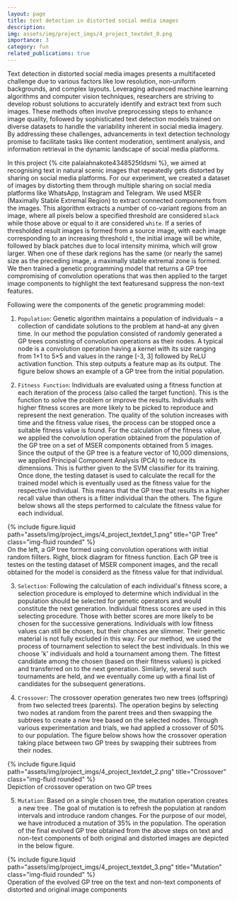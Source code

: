 ```yaml
---
layout: page
title: text detection in distorted social media images
description:
img: assets/img/project_imgs/4_project_textdet_0.png
importance: 3
category: fun
related_publications: true
---
```


Text detection in distorted social media images presents a multifaceted challenge due to various factors like low resolution, non-uniform backgrounds, and complex layouts. Leveraging advanced machine learning algorithms and computer vision techniques, researchers are striving to develop robust solutions to accurately identify and extract text from such images. These methods often involve preprocessing steps to enhance image quality, followed by sophisticated text detection models trained on diverse datasets to handle the variability inherent in social media imagery. By addressing these challenges, advancements in text detection technology promise to facilitate tasks like content moderation, sentiment analysis, and information retrieval in the dynamic landscape of social media platforms.

In this project {% cite palaiahnakote4348525tldsmi %}, we aimed at recognising text in natural scenic images that repeatedly gets distorted by sharing on social media platforms. For our experiment, we created a dataset of images by distorting them through multiple sharing on social media platforms like WhatsApp, Instagram and Telegram. We used MSER (Maximally Stable Extremal Region) to extract connected components from the images. This algorithm extracts a number of co-variant regions from an image, where all pixels below a specified threshold are considered `black` while those above or equal to it are considered `white`. If a series of thresholded result images is formed from a source image, with each image corresponding to an increasing threshold `t`, the initial image will be white, followed by black patches due to local intensity minima, which will grow larger. When one of these dark regions has the same (or nearly the same) size as the preceding image, a maximally stable extremal zone is formed. We then trained a genetic programming model that returns a GP tree compromising of convolution operations that was then applied to the target image components to highlight the text featuresand suppress the non-text features.

Following were the components of the genetic programming model:

1. `Population`: Genetic algorithm maintains a population of individuals – a collection of candidate solutions to the problem at hand–at any given time. In our method the population consisted of randomly generated a GP trees consisting of convolution operations as their nodes. A typical node is a convolution operation having a kernel with its size ranging from 1×1 to 5×5 and values in the range [-3, 3] followed by ReLU activation function. This step outputs a feature map as its output. The figure below shows an example of a GP tree from the initial population.

2. `Fitness Function`: Individuals are evaluated using a fitness function at each iteration of the process (also called the target function). This is the function to solve the problem or improve the results. Individuals with higher fitness scores are more likely to be picked to reproduce and represent the next generation. The quality of the solution increases with time and the fitness value rises, the process can be stopped once a suitable fitness value is found. For the calculation of the fitness value, we applied the convolution operation obtained from the population of the GP tree on a set of MSER components obtained from 5 images. Since the output of the GP tree is a feature vector of 10,000 dimensions, we applied Principal Component Analysis (PCA) to reduce its dimensions. This is further given to the SVM classifier for its training. Once done, the testing dataset is used to calculate the recall for the trained model which is eventually used as the fitness value for the respective individual. This means that the GP tree that results in a higher recall value than others is a fitter individual than the others. The figure below shows all the steps performed to calculate the fitness value for each individual.

<div class="row justify-content-sm-center">
    <div class="col-sm mt-3 mt-md-0">
        {% include figure.liquid path="assets/img/project_imgs/4_project_textdet_1.png" title="GP Tree" class="img-fluid rounded" %}
    </div>
</div>
<div class="caption">
    On the left, a GP tree formed using convolution operations with initial random fiilters. Right, block diagram for fitness function. Each GP tree is testes on the testing dataset of MSER component images, and the recall obtained for the model is considerd as the fitness value for that individual.
</div>

3. `Selection`: Following the calculation of each individual's fitness score, a selection procedure is employed to determine which individual in the population should be selected for genetic operators and would constitute the next generation. Individual fitness scores are used in this selecting procedure. Those with better scores are more likely to be chosen for the successive generations. Individuals with low fitness values can still be chosen, but their chances are slimmer. Their genetic material is not fully excluded in this way. For our method, we used the process of tournament selection to select the best individuals. In this we choose 'k' individuals and hold a tournament among them. The fittest candidate among the chosen (based on their fitness values) is picked and transferred on to the next generation. Similarly, several such tournaments are held, and we eventually come up with a final list of candidates for the subsequent generations.

4. `Crossover`: The crossover operation generates two new trees (offspring) from two selected trees (parents). The operation begins by selecting two nodes at random from the parent trees and then swapping the subtrees to create a new tree based on the selected nodes. Through various experimentation and trials, we had applied a crossover of 50% to our population. The figure below shows how the crossover operation taking place between two GP trees by swapping their subtrees from their nodes.

<div class="row justify-content-sm-center">
    <div class="col-sm mt-3 mt-md-0">
        {% include figure.liquid path="assets/img/project_imgs/4_project_textdet_2.png" title="Crossover" class="img-fluid rounded" %}
    </div>
</div>
<div class="caption">
    Depiction of crossover operation on two GP trees
</div>

5. `Mutation`: Based on a single chosen tree, the mutation operation creates a new tree . The goal of mutation is to refresh the population at random intervals and introduce random changes. For the purpose of our model, we have introduced a mutation of 35% in the population. The operation of the final evolved GP tree obtained from the above steps on text and non-text components of both original and distorted images are depicted in the below figure.

<div class="row justify-content-sm-center">
    <div class="col-sm mt-3 mt-md-0">
        {% include figure.liquid path="assets/img/project_imgs/4_project_textdet_3.png" title="Mutation" class="img-fluid rounded" %}
    </div>
</div>
<div class="caption">
    Operation of the evolved GP tree on the text and non-text components of distorted and original image components
</div>
